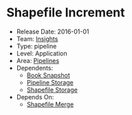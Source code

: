 # Shapefile Increment
* Release Date: 2016-01-01
* Team: [Insights](../teams/insights.md)
* Type: pipeline
* Level: Application
* Area: [Pipelines](../areas/pipelines.png)
* Dependents:
  * [Book Snapshot](book-snapshot.md)
  * [Pipeline Storage](pipeline-storage.md)
  * [Shapefile Storage](shapefile-storage.md)
* Depends On:
  * [Shapefile Merge](shapefile-merge.md)
